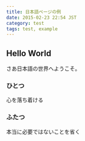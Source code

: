```yaml
---
title: 日本語ページの例
date: 2015-02-23 22:54 JST
category: test
tags: test, example
---
```


## Hello World

さあ日本語の世界へようこそ。


### ひとつ
心を落ち着ける

### ふたつ
本当に必要ではないことを省く


